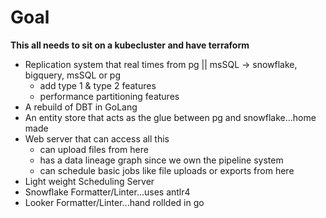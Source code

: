 # Goal
**This all needs to sit on a kubecluster and have terraform**
 - Replication system that real times from pg || msSQL -> snowflake, bigquery, msSQL or pg
   * add type 1 & type 2 features
   * performance partitioning features
 - A rebuild of DBT in GoLang
 - An entity store that acts as the glue between pg and snowflake...home made
 - Web server that can access all this
    * can upload files from here
    * has a data lineage graph since we own the pipeline system
    * can schedule basic jobs like file uploads or exports from here
 - Light weight Scheduling Server
 - Snowflake Formatter/Linter...uses antlr4
 - Looker Formatter/Linter...hand rollded in go